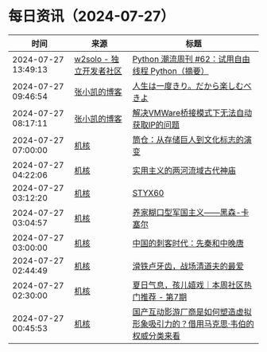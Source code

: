﻿# 每日资讯（2024-07-27）

|时间|来源|标题|
|---|---|---|
|2024-07-27 13:49:13|[w2solo - 独立开发者社区](https://w2solo.com/topics/feed)|[Python 潮流周刊 #62：试用自由线程 Python（摘要）](https://w2solo.com/topics/4855)|
|2024-07-27 09:46:54|[张小凯的博客](https://jasonkayzk.github.io/atom.xml)|[人生は一度きり。だから楽しむべきよ](https://jasonkayzk.github.io/2024/07/27/%E4%BA%BA%E7%94%9F%E3%81%AF%E4%B8%80%E5%BA%A6%E3%81%8D%E3%82%8A%E3%80%82%E3%81%A0%E3%81%8B%E3%82%89%E6%A5%BD%E3%81%97%E3%82%80%E3%81%B9%E3%81%8D%E3%82%88/)|
|2024-07-27 08:17:11|[张小凯的博客](https://jasonkayzk.github.io/atom.xml)|[解决VMWare桥接模式下无法自动获取IP的问题](https://jasonkayzk.github.io/2024/07/27/%E8%A7%A3%E5%86%B3VMWare%E6%A1%A5%E6%8E%A5%E6%A8%A1%E5%BC%8F%E4%B8%8B%E6%97%A0%E6%B3%95%E8%87%AA%E5%8A%A8%E8%8E%B7%E5%8F%96IP%E7%9A%84%E9%97%AE%E9%A2%98/)|
|2024-07-27 07:00:00|[机核](https://www.gcores.com/rss)|[筒仓：从存储巨人到文化标志的演变](https://www.gcores.com/articles/185431)|
|2024-07-27 04:22:06|[机核](https://www.gcores.com/rss)|[实用主义的两河流域古代神庙](https://www.gcores.com/articles/185747)|
|2024-07-27 03:12:20|[机核](https://www.gcores.com/rss)|[STYX60](https://www.gcores.com/videos/185746)|
|2024-07-27 03:04:57|[机核](https://www.gcores.com/rss)|[养家糊口型军国主义——黑森-卡塞尔](https://www.gcores.com/videos/185744)|
|2024-07-27 03:00:00|[机核](https://www.gcores.com/rss)|[中国的刺客时代：先秦和中晚唐](https://www.gcores.com/articles/185693)|
|2024-07-27 02:44:49|[机核](https://www.gcores.com/rss)|[滑铁卢牙齿，战场清道夫的最爱](https://www.gcores.com/articles/185745)|
|2024-07-27 02:30:00|[机核](https://www.gcores.com/rss)|[夏日气息，孩儿嬉戏｜本周社区热门推荐 - 第7期](https://www.gcores.com/articles/185740)|
|2024-07-27 00:45:53|[机核](https://www.gcores.com/rss)|[国产互动影游厂商是如何塑造虚拟形象吸引力的？借用马克思·韦伯的权威分类来看](https://www.gcores.com/articles/185742)|
